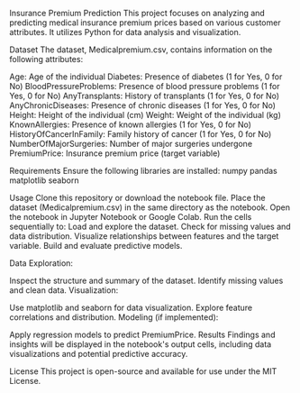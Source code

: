 Insurance Premium Prediction
This project focuses on analyzing and predicting medical insurance premium prices based on various customer attributes. It utilizes Python for data analysis and visualization.

Dataset
The dataset, Medicalpremium.csv, contains information on the following attributes:

Age: Age of the individual
Diabetes: Presence of diabetes (1 for Yes, 0 for No)
BloodPressureProblems: Presence of blood pressure problems (1 for Yes, 0 for No)
AnyTransplants: History of transplants (1 for Yes, 0 for No)
AnyChronicDiseases: Presence of chronic diseases (1 for Yes, 0 for No)
Height: Height of the individual (cm)
Weight: Weight of the individual (kg)
KnownAllergies: Presence of known allergies (1 for Yes, 0 for No)
HistoryOfCancerInFamily: Family history of cancer (1 for Yes, 0 for No)
NumberOfMajorSurgeries: Number of major surgeries undergone
PremiumPrice: Insurance premium price (target variable)

Requirements
Ensure the following libraries are installed:
numpy
pandas
matplotlib
seaborn

Usage
Clone this repository or download the notebook file.
Place the dataset (Medicalpremium.csv) in the same directory as the notebook.
Open the notebook in Jupyter Notebook or Google Colab.
Run the cells sequentially to:
Load and explore the dataset.
Check for missing values and data distribution.
Visualize relationships between features and the target variable.
Build and evaluate predictive models.

Data Exploration:

Inspect the structure and summary of the dataset.
Identify missing values and clean data.
Visualization:

Use matplotlib and seaborn for data visualization.
Explore feature correlations and distribution.
Modeling (if implemented):

Apply regression models to predict PremiumPrice.
Results
Findings and insights will be displayed in the notebook's output cells, including data visualizations and potential predictive accuracy.

License
This project is open-source and available for use under the MIT License.
